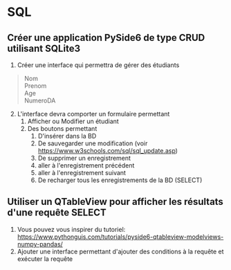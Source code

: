 # SQL

## Créer une application PySide6 de type CRUD utilisant SQLite3  
1) Créer une interface qui permettra de gérer des étudiants
> Nom  
> Prenom  
> Age  
> NumeroDA
2) L'interface devra comporter un formulaire permettant
   1) Afficher ou Modifier un étudiant
   2) Des boutons permettant
      1) D'insérer dans la BD
      2) De sauvegarder une modification (voir https://www.w3schools.com/sql/sql_update.asp)
      3) De supprimer un enregistrement
      4) aller à l'enregistrement précédent
      5) aller à l'enregistrement suivant
      6) De recharger tous les enregistrements de la BD (SELECT)
   
## Utiliser un QTableView pour afficher les résultats d'une requête SELECT
1) Vous pouvez vous inspirer du tutoriel: https://www.pythonguis.com/tutorials/pyside6-qtableview-modelviews-numpy-pandas/
2) Ajouter une interface permettant d'ajouter des conditions à la requête et exécuter la requête